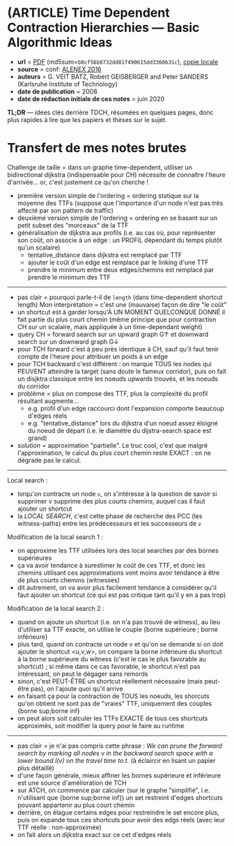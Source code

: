 # (ARTICLE) Time Dependent Contraction Hierarchies — Basic Algorithmic Ideas

- **url** = [PDF](http://algo2.iti.kit.edu/documents/tdch.pdf) (md5sum=`b0cf56b0732dd81f490615dd3360b31c`), [copie locale](./LOCALCOPIES/tdch.pdf)
- **source** = conf: [ALENEX 2016](https://epubs.siam.org/doi/book/10.1137/1.9781611974317)
- **auteurs** = G. VEIT BATZ, Robert GEISBERGER and Peter SANDERS (Karlsruhe Institute of Technology)
- **date de publication** = 2008
- **date de rédaction initiale de ces notes** = juin 2020

**TL;DR** — idées clés derrière TDCH, résumées en quelques pages, donc plus rapides à lire que les papiers et thèses sur le sujet.

# Transfert de mes notes brutes

Challenge de taille = dans un graphe time-dependent, utiliser un bidirectional dijkstra (indispensable pour CH) nécessite de connaître l'heure d'arrivée... or, c'est justement ce qu'on cherche !

* première version simple de l'ordering = ordering statique sur la moyenne des TTFs (suppose que l'importance d'un node n'est pas très affecté par son pattern de traffic)
* deuxième version simple de l'ordering = ordering en se basant sur un petit subset des "morceaux" de la TTF
* généralisation de dijkstra aux profils (i.e. au cas où, pour représenter son coût, on associe à un edge : un PROFIL dépendant du temps plutôt qu'un scalaire)
    + tentative_distance dans dijkstra est remplacé par TTF
    + ajouter le coût d'un edge est remplacé par le linking d'une TTF
    + prendre le minimum entre deux edges/chemins est remplacé par prendre le minimum des TTF

----

* pas clair = pourquoi parle-t-il de `length` (dans time-dependent shortcut length) Mon interprétation = c'est une (mauvaise) façon de dire "le coût"
* un shortcut est à garder lorsqu'À UN MOMENT QUELCONQUE DONNÉ il fait partie du plus court chemin (même principe que pour contraction CH sur un scalaire, mais appliquée à un time-dependant weight)
* query CH = forward search sur un upward graph G↑ et downward search sur un downward graph G↓
* pour TCH forward c'est à peu près identique à CH, sauf qu'il faut tenir compte de l'heure pour attribuer un poids à un edge
* pour TCH backward c'est différent : on marque TOUS les nodes qui PEUVENT atteindre la target (sans doute le fameux corridor), puis on fait un disjktra classique entre les noeuds upwards trouvés, et les noeuds du corridor
* problème = plus on compose des TTF, plus la complexité du profil résultant augmente...
    + e.g. profil d'un edge raccourci dont l'expansion comporte beaucoup d'edges réels
    + e.g. "tentative_distance" lors du dijkstra d'un noeud assez éloigné du noeud de départ (i.e. le diamètre du dijstra-search space est grand)
* *solution* = approximation "partielle". Le truc cool, c'est que malgré l'approximation, le calcul du plus court chemin reste EXACT : on ne dégrade pas le calcul.

----

Local search :
* lorqu'on contracte un node `v`, on s'intéresse à la question de savoir si supprimer v supprime des plus courts chemins, auquel cas il faut ajouter un shortcut
* la *LOCAL SEARCH*, c'est cette phase de recherche des PCC (les witness-paths) entre les prédécesseurs et les successeurs de `v`

Modification de la local search 1 :
* on approxime les TTF utilisées lors des local searches par des bornes supérieures
* ça va avoir tendance à surestimer le coût de ces TTF, et donc les chemins utilisant ces approximations vont moins avoir tendance à être de plus courts chemins (witnesses)
* dit autrement, on va avoir plus facilement tendance à considérer qu'il faut ajouter un shortcut (ce qui est pas critique tant qu'il y en a pas trop)

Modification de la local search 2 :
* quand on ajoute un shortcut (i.e. on n'a pas trouvé de witness), au lieu d'utiliser sa TTF exacte, on utilise le couple {borne supérieure ; borne inférieure}
* plus tard, quand on contracte un node v et qu'on se demande si on doit ajouter le shortcut <u,v,w>, on compare la borne inférieure du shortcut à la borne supérieure du witness (c'est le cas le plus favorable au shortcut) ; si même dans ce cas favorable, le shortcut n'est pas intéressant, on peut le dégager sans remords
* sinon, c'est PEUT-ÊTRE un shortcut réellement nécessaire (mais peut-être pas), on l'ajoute quoi qu'il arrive
* en faisant ça pour la contraction de TOUS les noeuds, les shorcuts qu'on obtient ne sont pas de "vraies" TTF, uniquement des couples {borne sup;borne inf}
* on peut alors soit calculer les TTFs EXACTE de tous ces shortcuts approximés, soit modifier la query pour le faire au runtime

----

* pas clair = je n'ai pas compris cette phrase : _We can prune the forward search by marking all nodes v in the backward search space with a lower bound l(v) on the travel time to t._ (à éclaircir en lisant un papier plus détaillé)
* d'une façon générale, mieux affiner les bornes supérieure et inférieure est une source d'amélioration de TCH
* sur ATCH, on commence par calculer (sur le graphe "simplifié", i.e. n'utilisant que {borne sup;borne inf}) un set restreint d'edges shortcuts pouvant appartenir au plus court chemin
* derrière, on élague certains edges pour restreindre le set encore plus, puis on expande tous ces shortcuts pour avoir des edgs réels (avec leur TTF réelle : non-approximée)
* on fait alors un dijkstra exact sur ce cet d'edges réels
